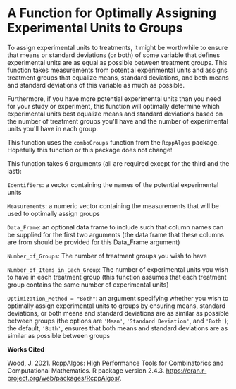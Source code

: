 # A Function for Optimally Assigning Experimental Units to Groups

To assign experimental units to treatments, it might be worthwhile to ensure that means or standard deviations (or both) of some variable that defines experimental units are as equal as possible between treatment groups. This function takes measurements from potential experimental units and assigns treatment groups that equalize means, standard deviations, and both means and standard deviations of this variable as much as possible.

Furthermore, if you have more potential experimental units than you need for your study or experiment, this function will optimally determine which experimental units best equalize means and standard deviations based on the number of treatment groups you'll have and the number of experimental units you'll have in each group.

This function uses the `comboGroups` function from the `RcppAlgos` package. Hopefully this function or this package does not change!

This function takes 6 arguments (all are required except for the third and the last):

`Identifiers`: a vector containing the names of the potential experimental units

`Measurements`: a numeric vector containing the measurements that will be used to optimally assign groups

`Data_Frame`: an optional data frame to include such that column names can be supplied for the first two arguments (the data frame that these columns are from should be provided for this Data_Frame argument)

`Number_of_Groups`: The number of treatment groups you wish to have

`Number_of_Items_in_Each_Group`: The number of experimental units you wish to have in each treatment group (this function assumes that each treatment group contains the same number of experimental units)

`Optimization_Method = "Both"`: an argument specifying whether you wish to optimally assign experimental units to groups by ensuring means, standard deviations, or both means and standard deviations are as similar as possible between groups (the options are `'Mean'`, `'Standard Deviation'`, and `'Both'`); the default, `'Both'`, ensures that both means and standard deviations are as similar as possible between groups

<b>Works Cited</b>

Wood, J. 2021. RcppAlgos: High Performance Tools for Combinatorics and Computational Mathematics. R package version 2.4.3. <https://cran.r-project.org/web/packages/RcppAlgos/>.
